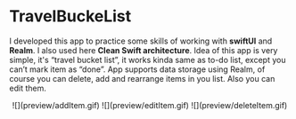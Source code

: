 # TravelBuckeList

I developed this app to practice some skills of working with __swiftUI__ and __Realm__. I also used here __Clean Swift architecture__.
Idea of this app is very simple, it's “travel bucket list”, it works kinda same as to-do list, except you can’t mark item as “done”. App supports data storage using Realm, of course you can delete, add and rearrange items in you list. Also you can edit them. 
<div align="center">
![](preview/addItem.gif)
![](preview/editItem.gif)
![](preview/deleteItem.gif)
 </div>
